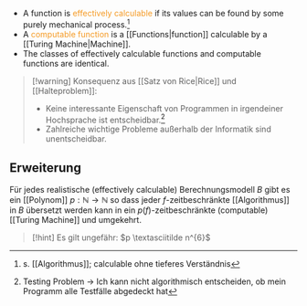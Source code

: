  - A function is <span style="color:rgb(245, 154, 35)">effectively calculable</span> if its values can be found by some purely mechanical process.[^1]
 - A <span style="color:rgb(245, 154, 35)">computable function</span> is a [[Functions|function]] calculable by a [[Turing Machine|Machine]].
 - The classes of effectively calculable functions and computable functions are identical.


> [!warning] Konsequenz aus [[Satz von Rice|Rice]] und [[Halteproblem]]: 
> - Keine interessante Eigenschaft von Programmen in irgendeiner Hochsprache ist entscheidbar.[^2]
> - Zahlreiche wichtige Probleme außerhalb der Informatik sind unentscheidbar.

## Erweiterung
Für jedes realistische (effectively calculable) Berechnungsmodell $B$ gibt es ein [[Polynom]] $p: \mathbb{N} \longrightarrow \mathbb{N}$ so dass jeder $f$-zeitbeschränkte [[Algorithmus]] in $B$ übersetzt werden kann in ein $p(f)$-zeitbeschränkte (computable) [[Turing Machine]] und umgekehrt.

> [!hint] Es gilt ungefähr: $p \textasciitilde n^{6}$

[^1]: s. [[Algorithmus]]; calculable ohne tieferes Verständnis
[^2]: Testing Problem -> Ich kann nicht algorithmisch entscheiden, ob mein Programm alle Testfälle abgedeckt hat